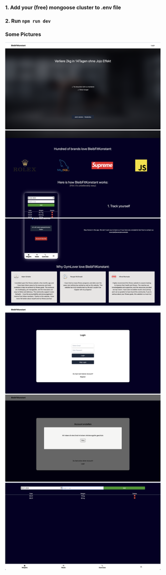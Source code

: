 ### 1. Add your (free) mongoose cluster to .env file
### 2. Run `npm run dev`
### Some Pictures
<img src="/assets/github/1.png" width="500">
<img src="/assets/github/2.png" width="500">
<img src="/assets/github/3.png" width="500">
<img src="/assets/github/4.png" width="500">
<img src="/assets/github/5.png" width="500">
<img src="/assets/github/6.png" width="500">
